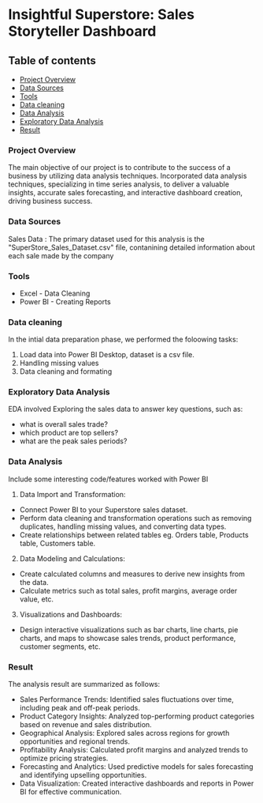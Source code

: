 # Insightful Superstore: Sales Storyteller Dashboard

## Table of contents

- [Project Overview](#project-overview)
- [Data Sources](#data-sources)
- [Tools](#tools)
- [Data cleaning](#data-cleaning)
- [Data Analysis](#data-analysis)
- [Exploratory Data Analysis](#exploratory-data-analysis)
- [Result](#result)
  

### Project Overview

The main objective of our project is to contribute to the success of a business by utilizing data analysis techniques. Incorporated data analysis techniques, specializing in time series analysis, to deliver a valuable insights, accurate sales forecasting, and interactive dashboard creation, driving business success.

### Data Sources

Sales Data : The primary dataset used for this analysis is the "SuperStore_Sales_Dataset.csv" file, contanining detailed information about each sale made by the company


### Tools

- Excel - Data Cleaning 
- Power BI - Creating Reports


### Data cleaning 

In the intial data preparation phase, we performed the foloowing tasks:
1. Load data into Power BI Desktop, dataset is a csv file.
2. Handling missing values
3. Data cleaning and formating


### Exploratory Data Analysis

EDA involved Exploring the sales data to answer key questions, such as: 

- what is overall sales trade?
- which product are top sellers?
- what are the peak sales periods?


### Data Analysis

Include some interesting code/features worked with Power BI
1. Data Import and Transformation:

- Connect Power BI to your Superstore sales dataset.
- Perform data cleaning and transformation operations such as removing duplicates, handling missing values, and converting data types.
- Create relationships between related tables eg. Orders table, Products table, Customers table.

2. Data Modeling and Calculations:

- Create calculated columns and measures to derive new insights from the data.
- Calculate metrics such as total sales, profit margins, average order value, etc.

3. Visualizations and Dashboards:

- Design interactive visualizations such as bar charts, line charts, pie charts, and maps to showcase sales trends, product performance, customer segments, etc.


### Result

The analysis result are summarized as follows:

- Sales Performance Trends: Identified sales fluctuations over time, including peak and off-peak periods.
- Product Category Insights: Analyzed top-performing product categories based on revenue and sales distribution.
- Geographical Analysis: Explored sales across regions for growth opportunities and regional trends.
- Profitability Analysis: Calculated profit margins and analyzed trends to optimize pricing strategies.
- Forecasting and Analytics: Used predictive models for sales forecasting and identifying upselling opportunities.
- Data Visualization: Created interactive dashboards and reports in Power BI for effective communication.
   
